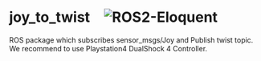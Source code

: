 # joy_to_twist　![ROS2-Eloquent](https://github.com/OUXT-Polaris/joy_to_twist/workflows/ROS2-Eloquent/badge.svg)

ROS package which subscribes sensor_msgs/Joy and Publish twist topic.
We recommend to use Playstation4 DualShock 4 Controller.
